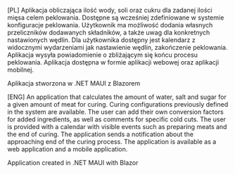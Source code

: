 [PL]
Aplikacja obliczająca ilość wody, soli oraz cukru dla zadanej ilości mięsa celem peklowania.
Dostępne są wcześniej zdefiniowane w systemie konfiguracje peklowania.
Użytkownik ma możliwość dodania własnych przeliczników dodawanych składników, a także uwag dla konkretnych nastawionych wędlin.
Dla użytkownika dostępny jest kalendarz z widocznymi wydarzeniami jak nastawienie wędlin, zakończenie peklowania.
Aplikacja wysyła powiadomienie o zbliżającym się końcu procesu peklowania.
Aplikacja dostępna w formie aplikacji webowej oraz aplikacji mobilnej.

Aplikacja stworzona w .NET MAUI z Blazorem

[ENG]
An application that calculates the amount of water, salt and sugar for a given amount of meat for curing.
Curing configurations previously defined in the system are available.
The user can add their own conversion factors for added ingredients, as well as comments for specific cold cuts.
The user is provided with a calendar with visible events such as preparing meats and the end of curing.
The application sends a notification about the approaching end of the curing process.
The application is available as a web application and a mobile application.

Application created in .NET MAUI with Blazor
